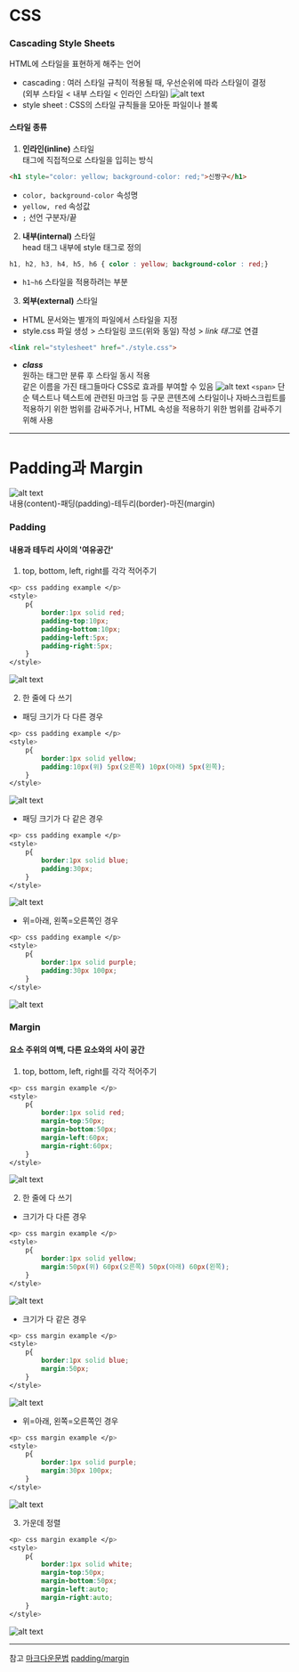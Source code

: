 # CSS
### Cascading Style Sheets
HTML에 스타일을 표현하게 해주는 언어
- cascading :  여러 스타일 규칙이 적용될 때, 우선순위에 따라 스타일이 결정<br>(외부 스타일 < 내부 스타일 < 인라인 스타일)
![alt text](cascading.png)
- style sheet :  CSS의 스타일 규칙들을 모아둔 파일이나 블록

#### 스타일 종류
1. **인라인(inline)** 스타일<br>태그에 직접적으로 스타일을 입히는 방식
```html
<h1 style="color: yellow; background-color: red;">신짱구</h1>
```
- `color, background-color` 속성명
- `yellow, red` 속성값
- `;` 선언 구분자/끝

2. **내부(internal)** 스타일<br>head 태그 내부에 style 태그로 정의
```css
h1, h2, h3, h4, h5, h6 { color : yellow; background-color : red;}
```
- `h1~h6` 스타일을 적용하려는 부분

3. **외부(external)** 스타일
- HTML 문서와는 별개의 파일에서 스타일을 지정
- style.css 파일 생성 > 스타일링 코드(위와 동일) 작성 > *link 태그*로 연결
```html
<link rel="stylesheet" href="./style.css">
```
- _**class**_<br>원하는 태그만 분류 후 스타일 동시 적용<br>같은 이름을 가진 태그들마다 CSS로 효과를 부여할 수 있음
![alt text](class.png)
`<span>` 단순 텍스트나 텍스트에 관련된 마크업 등 구문 콘텐츠에 스타일이나 자바스크립트를 적용하기 위한 범위를 감싸주거나, HTML 속성을 적용하기 위한 범위를 감싸주기 위해 사용
---
# Padding과 Margin
![alt text](image.png)
<br>내용(content)-패딩(padding)-테두리(border)-마진(margin)

### Padding
#### 내용과 테두리 사이의 '여유공간'
1. top, bottom, left, right를 각각 적어주기
```css
<p> css padding example </p>
<style>
    p{
        border:1px solid red;
        padding-top:10px;
        padding-bottom:10px;
        padding-left:5px;
        padding-right:5px;
    }
</style>
```
![alt text](image-6.png)

2. 한 줄에 다 쓰기
- 패딩 크기가 다 다른 경우
```css
<p> css padding example </p>
<style>
    p{
        border:1px solid yellow;
        padding:10px(위) 5px(오른쪽) 10px(아래) 5px(왼쪽);
    }
</style>
```
![alt text](image-7.png)

- 패딩 크기가 다 같은 경우
```css
<p> css padding example </p>
<style>
    p{
        border:1px solid blue;
        padding:30px;
    }
</style>
```
![alt text](image-8.png)

- 위=아래, 왼쪽=오른쪽인 경우
```css
<p> css padding example </p>
<style>
    p{
        border:1px solid purple;
        padding:30px 100px;
    }
</style>
```
![alt text](image-9.png)

### Margin
#### 요소 주위의 여백, 다른 요소와의 사이 공간
1. top, bottom, left, right를 각각 적어주기
```css
<p> css margin example </p>
<style>
    p{
        border:1px solid red;
        margin-top:50px;
        margin-bottom:50px;
        margin-left:60px;
        margin-right:60px;
    }
</style>
```
![alt text](image-10.png)

2. 한 줄에 다 쓰기
- 크기가 다 다른 경우
```css
<p> css margin example </p>
<style>
    p{
        border:1px solid yellow;
        margin:50px(위) 60px(오른쪽) 50px(아래) 60px(왼쪽);
    }
</style>
```
![alt text](image-11.png)

- 크기가 다 같은 경우
```css
<p> css margin example </p>
<style>
    p{
        border:1px solid blue;
        margin:50px;
    }
</style>
```
![alt text](image-12.png)

- 위=아래, 왼쪽=오른쪽인 경우
```css
<p> css margin example </p>
<style>
    p{
        border:1px solid purple;
        margin:30px 100px;
    }
</style>
```
![alt text](image-13.png)

3. 가운데 정렬
```css
<p> css margin example </p>
<style>
    p{
        border:1px solid white;
        margin-top:50px;
        margin-bottom:50px;
        margin-left:auto;
        margin-right:auto;
    }
</style>
```
![alt text](image-14.png)

---
참고
[마크다운문법](https://inpa.tistory.com/entry/MarkDown-%F0%9F%93%9A-%EB%A7%88%ED%81%AC%EB%8B%A4%EC%9A%B4-%EB%AC%B8%EB%B2%95-%F0%9F%92%AF-%EC%A0%95%EB%A6%AC)
[padding/margin](https://marketinkerbell.com/entry/CSS-margin-padding-%EC%B0%A8%EC%9D%B4%EC%A0%90-%EC%82%AC%EC%9A%A9%EB%B2%95)